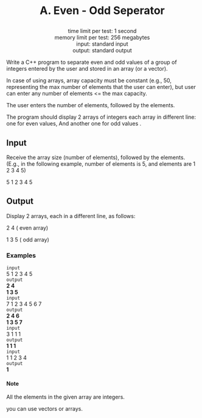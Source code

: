# <p align="center"> A. Even - Odd Seperator </p>

<p align="center">
  time limit per test: 1 second <br>
  memory limit per test: 256 megabytes <br>
input: standard input<br>
output: standard output
</p>

Write a C++ program to separate even and odd values of a group of integers entered by the user and stored in an array (or a vector).

In case of using arrays, array capacity must be constant (e.g., 50, representing the max number of elements that the user can enter), but user can enter any number of elements <= the max capacity.

The user enters the number of elements, followed by the elements.

The program should display 2 arrays of integers each array in different line: one for even values, And another one for odd values .

## Input
Receive the array size (number of elements), followed by the elements. (E.g., in the following example, number of elements is 5, and elements are 1 2 3 4 5)

5 1 2 3 4 5

## Output
Display 2 arrays, each in a different line, as follows:

2 4 ( even array)

1 3 5 ( odd array)

### Examples<br>
 ```input```<br>
5 1 2 3 4 5 <br>
 ```output```<br>
**2 4** <br> **1 3 5** <br>
 ```input```<br>
7 1 2 3 4 5 6 7<br>
 ```output```<br>
**2 4 6** <br> **1 3 5 7** <br>
 ```input```<br>
3 1 1 1 <br>
 ```output```<br>
**1 1 1** <br>
 ```input```<br>
1 1 2 3 4 <br>
 ```output```<br>
**1** <br>

#### Note
All the elements in the given array are integers.

you can use vectors or arrays.

